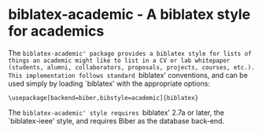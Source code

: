 biblatex-academic - A biblatex style for academics
==================================================

The `biblatex-academic' package provides a biblatex style for lists of things
an academic might like to list in a CV or lab whitepaper (students, alumni,
collaborators, proposals, projects, courses, etc.). This implementation follows
standard `biblatex' conventions, and can be used simply by loading `biblatex'
with the appropriate options:

    \usepackage[backend=biber,bibstyle=academic]{biblatex}

The `biblatex-academic' style requires `biblatex' 2.7a or later, the
`biblatex-ieee' style, and requires Biber as the database back-end.
